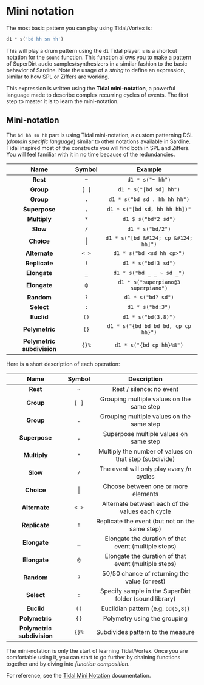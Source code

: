 # Mini notation

The most basic pattern you can play using Tidal/Vortex is:

```python
d1 * s('bd hh sn hh')
```

This will play a drum pattern using the `d1` Tidal player. `s` is a shortcut notation for the `sound` function. This function allows you to make a pattern of SuperDirt audio samples/synthesizers in a similar fashion to the basic behavior of Sardine. Note the usage of a *string* to define an expression, similar to how SPL or Ziffers are working.

This expression is written using the **Tidal mini-notation**, a powerful language made to describe complex recurring cycles of events. The first step to master it is to learn the mini-notation.

## Mini-notation

The `bd hh sn hh` part is using Tidal mini-notation, a custom patterning DSL (*domain specific language*) similar to other notations available in Sardine. Tidal inspired most of the constructs you will find both in SPL and Ziffers. You will feel familiar with it in no time because of the redundancies.

| Name | Symbol | Example | 
|:-:|:------:|:-------:|
| **Rest** | `~` | `d1 * s("~ hh")` |   
| **Group** | `[ ]` | `d1 * s("[bd sd] hh")` |
| **Group** | `.` | `d1 * s("bd sd . hh hh hh")`|
| **Superpose** | `,` |  `d1 * s("[bd sd, hh hh hh])"` |
| **Multiply** | `*` | `d1 $ s("bd*2 sd")` |
| **Slow** | `/`  | `d1 * s("bd/2")` |
| **Choice** | &#124; | `d1 * s("[bd &#124; cp &#124; hh]")` |
| **Alternate** | `< >` | `d1 * s("bd <sd hh cp>")` |
| **Replicate** | `!` | `d1 * s("bd!3 sd")` |
| **Elongate** | `_` | `d1 * s("bd _ _ ~ sd _")`	 |
| **Elongate** | `@` | `d1 * s("superpiano@3 superpiano")`	 |
| **Random** | `?` | `d1 * s("bd? sd")`	 |
| **Select** | `:` | `d1 * s("bd:3")`	 |
| **Euclid** | `()` | `d1 * s("bd(3,8)")`	 |
| **Polymetric** | `{}` | `d1 * s("{bd bd bd bd, cp cp hh}")`	 |
| **Polymetric subdivision** | `{}%` | `d1 * s("{bd cp hh}%8")`	 |

Here is a short description of each operation:

| Name | Symbol | Description | 
|:----:|:---:|:-----------:|
| **Rest** | `~` | Rest / silence: no event |
| **Group** | `[ ]` | Grouping multiple values on the same step |
| **Group** | `.` | Grouping multiple values on the same step |
| **Superpose** | `,` | Superpose multiple values on same step |
| **Multiply** | `*` | Multiply the number of values on that step (subdivide)|
| **Slow** | `/` | The event will only play every /n cycles |
| **Choice** | &#124;| Choose between one or more elements |
| **Alternate** | `< >` | Alternate between each of the values each cycle |
| **Replicate** | `!` | Replicate the event (but not on the same step) |
| **Elongate** | `_`  | Elongate the duration of that event (multiple steps) |
| **Elongate** | `@` | Elongate the duration of that event (multiple steps) |
| **Random** | `?` | 50/50 chance of returning the value (or rest) |
| **Select** | `:` | Specify sample in the SuperDirt folder (sound library) |
| **Euclid** | `()` | Euclidian pattern (e.g. `bd(5,8)`)|
| **Polymetric** | `{}` | Polymetry using the grouping |
| **Polymetric subdivision** | `{}%` | Subdivides pattern to the measure |

The mini-notation is only the start of learning Tidal/Vortex. Once you are comfortable using it, you can start to go further by chaining functions together and by diving into *function composition*.

For reference, see the [Tidal Mini Notation](https://tidalcycles.org/docs/reference/mini_notation) documentation.
